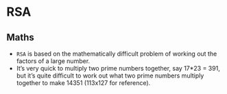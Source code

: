 # RSA 

## Maths

- `RSA` is based on the mathematically difficult problem of working out the factors of a large number. 
- It’s very quick to multiply two prime numbers together, say 17*23 = 391, but it’s quite difficult to work out what two prime numbers multiply together to make 14351 (113x127 for reference).
